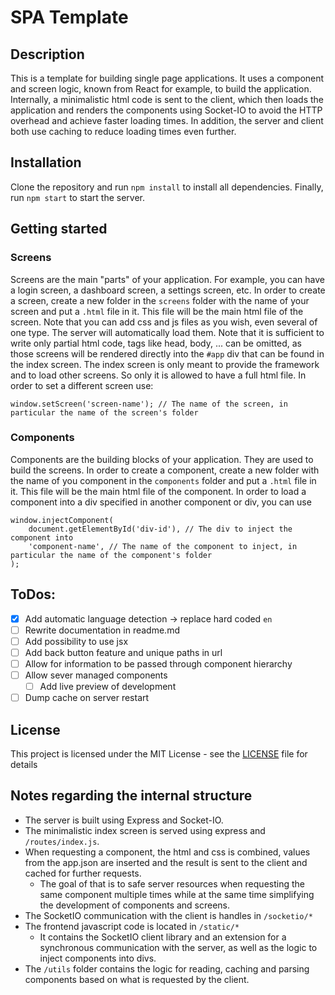 # SPA Template

## Description
This is a template for building single page applications.
It uses a component and screen logic, known from React for example, to build the application.
Internally, a minimalistic html code is sent to the client, which then loads the application and renders the components using Socket-IO to avoid the HTTP overhead and achieve faster loading times.
In addition, the server and client both use caching to reduce loading times even further.

## Installation
Clone the repository and run `npm install` to install all dependencies.
Finally, run `npm start` to start the server.

## Getting started

### Screens
Screens are the main "parts" of your application. For example, you can have a login screen, a dashboard screen, a settings screen, etc.
In order to create a screen, create a new folder in the `screens` folder with the name of your screen and put a `.html` file in it. This file will be the main html file of the screen.
Note that you can add css and js files as you wish, even several of one type. The server will automatically load them. 
Note that it is sufficient to write only partial html code, tags like head, body, ... can be omitted, as those screens will be rendered directly into the `#app` div that can be found in the index screen. 
The index screen is only meant to provide the framework and to load other screens. So only it is allowed to have a full html file.
In order to set a different screen use:
```
window.setScreen('screen-name'); // The name of the screen, in particular the name of the screen's folder
```

### Components
Components are the building blocks of your application. They are used to build the screens.
In order to create a component, create a new folder with the name of you component in the `components` folder and put a `.html` file in it. This file will be the main html file of the component.
In order to load a component into a div specified in another component or div, you can use
```
window.injectComponent(
    document.getElementById('div-id'), // The div to inject the component into
    'component-name', // The name of the component to inject, in particular the name of the component's folder
);
```

## ToDos:
- [x] Add automatic language detection -> replace hard coded `en`
- [ ] Rewrite documentation in readme.md
- [ ] Add possibility to use jsx
- [ ] Add back button feature and unique paths in url
- [ ] Allow for information to be passed through component hierarchy
- [ ] Allow sever managed components
  - [ ] Add live preview of development
- [ ] Dump cache on server restart

## License
This project is licensed under the MIT License - see the [LICENSE](LICENSE) file for details

## Notes regarding the internal structure
- The server is built using Express and Socket-IO.
- The minimalistic index screen is served using express and `/routes/index.js`.
- When requesting a component, the html and css is combined, values from the app.json are inserted and the result is sent to the client and cached for further requests.
  - The goal of that is to safe server resources when requesting the same component multiple times while at the same time simplifying the development of components and screens.
- The SocketIO communication with the client is handles in `/socketio/*`
- The frontend javascript code is located in `/static/*`
  - It contains the SocketIO client library and an extension for a synchronous communication with the server, as well as the logic to inject components into divs.
- The `/utils` folder contains the logic for reading, caching and parsing components based on what is requested by the client.


